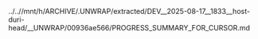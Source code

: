 ../..//mnt/h/ARCHIVE/.UNWRAP/extracted/DEV__2025-08-17__1833__host-duri-head/__UNWRAP/00936ae566/PROGRESS_SUMMARY_FOR_CURSOR.md